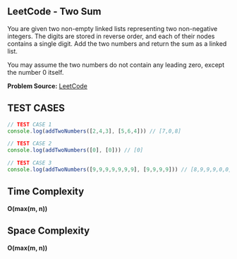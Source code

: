## LeetCode - Two Sum
You are given two non-empty linked lists representing two non-negative integers. The digits are stored in reverse order, and each of their nodes contains a single digit. Add the two numbers and return the sum as a linked list.

You may assume the two numbers do not contain any leading zero, except the number 0 itself.

**Problem Source:**  [LeetCode](https://leetcode.com/problems/add-two-numbers/)


## TEST CASES
```javascript
// TEST CASE 1
console.log(addTwoNumbers([2,4,3], [5,6,4])) // [7,0,8]

// TEST CASE 2
console.log(addTwoNumbers([0], [0])) // [0]

// TEST CASE 3
console.log(addTwoNumbers([9,9,9,9,9,9,9], [9,9,9,9])) // [8,9,9,9,0,0,0,1]
```

## Time Complexity
**O(max(m, n))**

## Space Complexity
**O(max(m, n))** 

